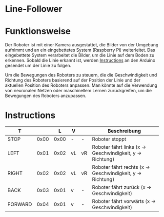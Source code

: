 # Line-Follower

# Funktionsweise
Der Roboter ist mit einer Kamera ausgestattet, die Bilder von der Umgebung aufnimmt und an ein eingebettetes System (Raspberry Pi) weiterleitet. Das eingebettete System verarbeitet die Bilder, um die Linie auf dem Boden zu erkennen. Sobald die Linie erkannt ist, werden [Instructions](#Instructions) an den Arduino gesendet um der Linie zu folgen.

Um die Bewegungen des Roboters zu steuern, die die Geschwindigkeit und Richtung des Roboters basierend auf der Position der Linie und der aktuellen Position des Roboters anpassen. Man könnte auf die Verwendung von neuronalen Netzen oder maschinellem Lernen zurückgreifen, um die Bewegungen des Roboters anzupassen.














# Instructions
| T       |      | L    | V |   | Beschreibung                                                |
|---------|------|------|---|---|-------------------------------------------------------------|
| STOP    | 0x00 | 0x00 | - | - | Roboter stoppt                                              |
| LEFT    | 0x01 | 0x02 | vL| vR| Roboter fährt links    (x -> Geschwindigkeit, y -> Richtung)|
| RIGHT   | 0x02 | 0x02 | vL| vR| Roboter fährt rechts   (x -> Geschwindigkeit, y -> Richtung)|
| BACK    | 0x03 | 0x01 | v | - | Roboter fährt zurück   (x -> Geschwindigkeit)               |
| FORWARD | 0x04 | 0x01 | v | - | Roboter fährt vorwärts (x -> Geschwindigkeit)               |
